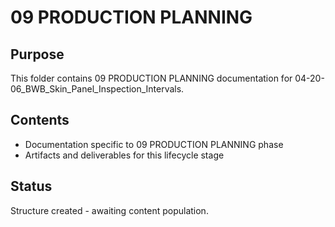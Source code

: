 # 09 PRODUCTION PLANNING

## Purpose
This folder contains 09 PRODUCTION PLANNING documentation for 04-20-06_BWB_Skin_Panel_Inspection_Intervals.

## Contents
- Documentation specific to 09 PRODUCTION PLANNING phase
- Artifacts and deliverables for this lifecycle stage

## Status
Structure created - awaiting content population.
